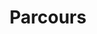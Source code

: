 ---
title: "Parcours"
# page title background image
bg_image: "images/backgrounds/page-bg-6.jpg"
# meta description
description : ""
---